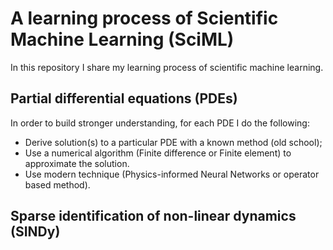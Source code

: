 # A learning process of Scientific Machine Learning (SciML)

In this repository I share my learning process of scientific machine learning.


## Partial differential equations (PDEs)

In order to build stronger understanding, for each PDE I do the following:

- Derive solution(s) to a particular PDE with a known method (old school);
- Use a numerical algorithm (Finite difference or Finite element) to approximate the solution.
- Use modern technique (Physics-informed Neural Networks or operator based method).

## Sparse identification of non-linear dynamics (SINDy)
